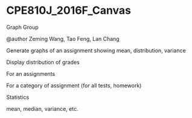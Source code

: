 # CPE810J_2016F_Canvas
Graph Group

@author Zeming Wang, Tao Feng, Lan Chang

Generate graphs of an assignment showing mean, distribution, variance

Display distribution of grades

For an assignments

For a category of assignment (for all tests, homework)

Statistics

mean, median, variance, etc.
